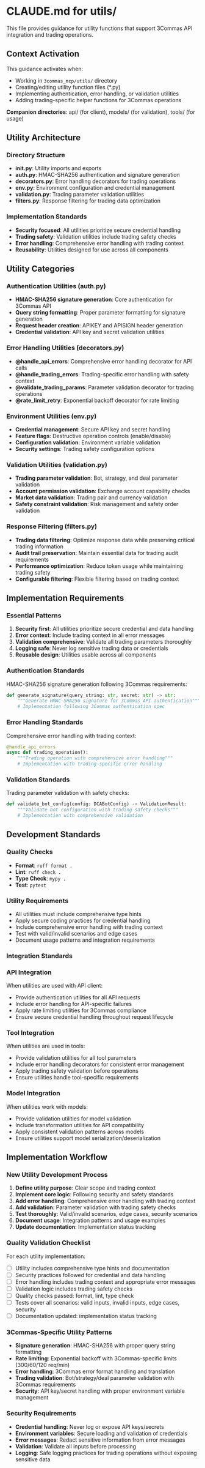 # CLAUDE.md for utils/

This file provides guidance for utility functions that support 3Commas API integration and trading operations.

## Context Activation
This guidance activates when:
- Working in `3commas_mcp/utils/` directory
- Creating/editing utility function files (*.py)
- Implementing authentication, error handling, or validation utilities
- Adding trading-specific helper functions for 3Commas operations

**Companion directories**: api/ (for client), models/ (for validation), tools/ (for usage)

## Utility Architecture

### Directory Structure
- **__init__.py**: Utility imports and exports
- **auth.py**: HMAC-SHA256 authentication and signature generation
- **decorators.py**: Error handling decorators for trading operations
- **env.py**: Environment configuration and credential management
- **validation.py**: Trading parameter validation utilities
- **filters.py**: Response filtering for trading data optimization

### Implementation Standards
- **Security focused**: All utilities prioritize secure credential handling
- **Trading safety**: Validation utilities include trading safety checks
- **Error handling**: Comprehensive error handling with trading context
- **Reusability**: Utilities designed for use across all components

## Utility Categories

### Authentication Utilities (auth.py)
- **HMAC-SHA256 signature generation**: Core authentication for 3Commas API
- **Query string formatting**: Proper parameter formatting for signature generation
- **Request header creation**: APIKEY and APISIGN header generation
- **Credential validation**: API key and secret validation utilities

### Error Handling Utilities (decorators.py)
- **@handle_api_errors**: Comprehensive error handling decorator for API calls
- **@handle_trading_errors**: Trading-specific error handling with safety context
- **@validate_trading_params**: Parameter validation decorator for trading operations
- **@rate_limit_retry**: Exponential backoff decorator for rate limiting

### Environment Utilities (env.py)
- **Credential management**: Secure API key and secret handling
- **Feature flags**: Destructive operation controls (enable/disable)
- **Configuration validation**: Environment variable validation
- **Security settings**: Trading safety configuration options

### Validation Utilities (validation.py)
- **Trading parameter validation**: Bot, strategy, and deal parameter validation
- **Account permission validation**: Exchange account capability checks
- **Market data validation**: Trading pair and currency validation
- **Safety constraint validation**: Risk management and safety order validation

### Response Filtering (filters.py)
- **Trading data filtering**: Optimize response data while preserving critical trading information
- **Audit trail preservation**: Maintain essential data for trading audit requirements
- **Performance optimization**: Reduce token usage while maintaining trading safety
- **Configurable filtering**: Flexible filtering based on trading context

## Implementation Requirements

### Essential Patterns
1. **Security first**: All utilities prioritize secure credential and data handling
2. **Error context**: Include trading context in all error messages
3. **Validation comprehensive**: Validate all trading parameters thoroughly
4. **Logging safe**: Never log sensitive trading data or credentials
5. **Reusable design**: Utilities usable across all components

### Authentication Standards
HMAC-SHA256 signature generation following 3Commas requirements:
```python
def generate_signature(query_string: str, secret: str) -> str:
    """Generate HMAC-SHA256 signature for 3Commas API authentication"""
    # Implementation following 3Commas authentication spec
```

### Error Handling Standards
Comprehensive error handling with trading context:
```python
@handle_api_errors
async def trading_operation():
    """Trading operation with comprehensive error handling"""
    # Implementation with trading-specific error handling
```

### Validation Standards
Trading parameter validation with safety checks:
```python
def validate_bot_config(config: DCABotConfig) -> ValidationResult:
    """Validate bot configuration with trading safety checks"""
    # Implementation with comprehensive validation
```

## Development Standards

### Quality Checks
- **Format**: `ruff format .`
- **Lint**: `ruff check .`
- **Type Check**: `mypy .`
- **Test**: `pytest`

### Utility Requirements
- All utilities must include comprehensive type hints
- Apply secure coding practices for credential handling
- Include comprehensive error handling with trading context
- Test with valid/invalid scenarios and edge cases
- Document usage patterns and integration requirements

### Integration Standards

### API Integration
When utilities are used with API client:
- Provide authentication utilities for all API requests
- Include error handling for API-specific failures
- Apply rate limiting utilities for 3Commas compliance
- Ensure secure credential handling throughout request lifecycle

### Tool Integration
When utilities are used in tools:
- Provide validation utilities for all tool parameters
- Include error handling decorators for consistent error management
- Apply trading safety validation before operations
- Ensure utilities handle tool-specific requirements

### Model Integration
When utilities work with models:
- Provide validation utilities for model validation
- Include transformation utilities for API compatibility
- Apply consistent validation patterns across models
- Ensure utilities support model serialization/deserialization

## Implementation Workflow

### New Utility Development Process
1. **Define utility purpose**: Clear scope and trading context
2. **Implement core logic**: Following security and safety standards
3. **Add error handling**: Comprehensive error handling with trading context
4. **Add validation**: Parameter validation with trading safety checks
5. **Test thoroughly**: Valid/invalid scenarios, edge cases, security scenarios
6. **Document usage**: Integration patterns and usage examples
7. **Update documentation**: Implementation status tracking

### Quality Validation Checklist
For each utility implementation:
- [ ] Utility includes comprehensive type hints and documentation
- [ ] Security practices followed for credential and data handling
- [ ] Error handling includes trading context and appropriate error messages
- [ ] Validation logic includes trading safety checks
- [ ] Quality checks passed: format, lint, type check
- [ ] Tests cover all scenarios: valid inputs, invalid inputs, edge cases, security
- [ ] Documentation updated: implementation status tracking

### 3Commas-Specific Utility Patterns
- **Signature generation**: HMAC-SHA256 with proper query string formatting
- **Rate limiting**: Exponential backoff with 3Commas-specific limits (300/60/120 req/min)
- **Error handling**: 3Commas error format handling and translation
- **Trading validation**: Bot/strategy/deal parameter validation with 3Commas requirements
- **Security**: API key/secret handling with proper environment variable management

### Security Requirements
- **Credential handling**: Never log or expose API keys/secrets
- **Environment variables**: Secure loading and validation of credentials
- **Error messages**: Redact sensitive information from error messages
- **Validation**: Validate all inputs before processing
- **Logging**: Safe logging practices for trading operations without exposing sensitive data